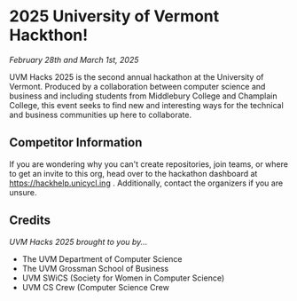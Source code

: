 # 2025 University of Vermont Hackthon!  
*February 28th and March 1st, 2025*

UVM Hacks 2025 is the second annual hackathon at the University of Vermont. Produced by a collaboration between computer science and business and including students from Middlebury College and Champlain College, this event seeks to find new and interesting ways for the technical and business communities up here to collaborate.

## Competitor Information
If you are wondering why you can't create repositories, join teams, or where to get an invite to this org, head over to the hackathon dashboard at https://hackhelp.unicycl.ing . Additionally, contact the organizers if you are unsure.

## Credits
*UVM Hacks 2025 brought to you by...*
- The UVM Department of Computer Science
- The UVM Grossman School of Business
- UVM SWiCS (Society for Women in Computer Science)
- UVM CS Crew (Computer Science Crew
